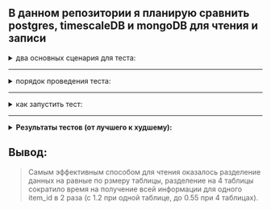 ## В данном репозитории я планирую сравнить postgres, timescaleDB и mongoDB для чтения и записи


<details>
  <summary>два основных сценария для теста:</summary>

>эти сценарии и есть моя основная нагрузка и сложность внутри реального проекта, для решения и были написаны эти тесты:
>1) запись 50к строк, вплоть до 500кк строк 
>2) так как в таблице будет примерно 100к уникальных id, указывающих на имена предметов, то на 1 предмет будет приходится примерно 5к записей, тут я и хочу проверить, на сколько шустро я буду получать эти 5к записей для каждого предмета, по мере заполнения таблицы
</details>

---

<details>
<summary>порядок проведения теста:</summary>

- Создать контейнер в Docker для каждой базы данных
- Сформировать таблицу с колонками: item_id, order_price, sale_price, date_added
- Создать код в Python для сравнения скоростей выполнения двух наших сценариев (брать средние значения результатов, чтобы исключить выбросы и получить объективное сравнение), вот подробные сценарии тестов:
    1) Оценить, как меняется скорость записи по мере заполнения таблицы, при каждом добавлении 50к строк
    2) Оценить, как быстро он может запихивать эти 50к строк (это не нужно для проектной задачи, но интересно)
    3) На сколько быстро я могу получать данные для каждого уникального предмета, при полном заполнении таблицы таких возвращаемых строк для каждого уникального id должно быть примерно 5к, а уникальных предметов примерно 100к (получить предельную скорость получения для каждой БД)
    4) Сравнить эту скорость при разном заполнении таблицы, для 1кк строк, 100кк и предельном в 500кк строк
    5) Отрисовать графики скоростей в matplotlib и агрегировать информацию о результатах в файл
</details>

---

<details>
  <summary>как запустить тест:</summary>

- создаем образ для тестируемой БД и запускаем контейнер (инструкции в комментариях в Dockerfil'ах)
- переходим в раздел с БД и запускаем код (для timescaleDB один файл, для mongoDB два разных (чтение и запись))
  
</details>

>
---
>

<details>
  <summary style="font-weight: bold;">Результаты тестов (от лучшего к худшему):</summary>
  <ul>
    <li>
      <details>
        <summary>latest postgres:16.1 (версия не сильно повлияла на эффективность, минимальное ускорение):</summary>
        1) среднее время записи 50к строк при размере таблиц в 500кк записей (равномерно в 4 таблицах)
        <img src="postgresDB_partitioning\results_latest_postgres\time_to_insert_at_size_500kk_rows.png">
        2) скорость чтения в зависимости от размера (от 5кк до 500кк), для получения информации для одного item_id делается 4 параллельных запроса в 4 таблицы
        <p> </p>
        <ul>5кк строк</ul>
        <img
        src="postgresDB_partitioning\results_latest_postgres\time_to_select_data_for_unique_id_table_size_was_5kk_rows.png">
        <ul>50кк строк</ul>
        <img
        src="postgresDB_partitioning\results_latest_postgres\time_to_select_data_for_unique_id_table_size_was_50kk_rows.png">
        <ul>250кк строк</ul>
        <img
        src="postgresDB_partitioning\results_latest_postgres\time_to_select_data_for_unique_id_table_size_was_250kk_rows.png">
        <ul>500кк строк</ul>
        <img
        src="postgresDB_partitioning\results_latest_postgres\time_to_select_data_for_unique_id_table_size_was_500kk_rows.png">
      </details>
    </li>
  </ul>
  <ul>
    <li>
      <details>
        <summary>Результат для postgres (одна таблица, указан index для item_id):</summary>
        1) скорость вставки в зависимости от размера таблицы (минимальный размер - 2.5кк, максимальный - 450кк)
        <ul>450кк строк</ul>
        <img src="postgres_simple\results_postgres_with_index_on_item_id\time_to_insert_at_size_450kk_rows.png">
        >> По итогу скорость добавления практически никак не менялась от 2кк до 500кк строк.
        <p> </p>
        2) скорсть получения всех строк по уникальному item_id в зависимости от размера таблицы (минимальный размер - 5кк, максимальный - 450кк). Уникальных item_id 100к, на каждый при максимальной загруженности приходится ~5к строк.
        <ul>5кк строк</ul>
        <img src="postgres_simple\results_postgres_with_index_on_item_id\time_to_select_data_for_unique_id_table_size_was_5kk_rows.png">
        <ul>50кк строк</ul>
        <img src="postgres_simple\results_postgres_with_index_on_item_id\time_to_select_data_for_unique_id_table_size_was_50kk_rows.png">
        <ul>250кк строк</ul>
        <img src="postgres_simple\results_postgres_with_index_on_item_id\time_to_select_data_for_unique_id_table_size_was_250kk_rows.png">
        <ul>450кк строк</ul>
        <img src="postgres_simple\results_postgres_with_index_on_item_id\time_to_select_data_for_unique_id_table_size_was_450kk_rows.png">
        >> Тут уже четко видна зависимость количества строк в таблице и среднего времени для ответа на запрос (от 0.002сек. при 2.5кк строк до 1.2сек. при 450кк строк)
      </details>
    </li>
  </ul>
  <ul>
    <li>
      <details>
        <summary>Результат для mongoDB:</summary>
        1) Средняя скорость для добавления 50к строк была примерно 0.3 секунды и не менялась от 3кк строк до 500кк строк (примерно схожие результаты у postgres)
        <p></p>
        2) Средняя скорость получения всех строк по уникальному item_id в зависимости от размера таблицы составила примерно 20 секунд и увеличивалась по мере роста числа записей в БД (минимальный размер - 2.5кк, максимальный - 500кк).
        <p></p>
        P.S. Именно поэтому я и не стал запариваться с картинками и описанием, так как результат для чтения слишком плачевный (в 10 раз медленнее чем у postgres), хуже работал только postgres без явной индексации по item_id
      </details>
    </li>
  </ul>
</details>


 ## Вывод:
 > Самым эффективным способом для чтения оказалось разделение данных на равные по рзмеру таблицы, разделение на 4 таблицы сократило время на получение всей информации для одного item_id в 2 раза (с 1.2 при одной таблице, до 0.55 при 4 таблицах).